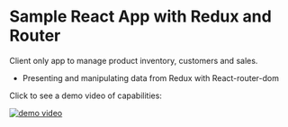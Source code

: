 # Sample React App with Redux and Router

Client only app to manage product inventory, customers and sales.

* Presenting and manipulating data from Redux with React-router-dom

Click to see a demo video of capabilities:

[![demo video](https://img.youtube.com/vi/I-8fcUHmPtE/0.jpg)](https://www.youtube.com/watch?v=I-8fcUHmPtE)
